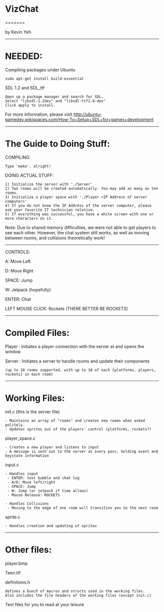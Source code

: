 VizChat
=======
=======

by Kevin Yeh

------------------------------------

NEEDED:
========

Compiling packages under Ubuntu

    sudo apt-get install build-essential

SDL 1.2 and SDL_ttf

    Open up a package manager and search for SDL.
    Select "libsdl-1.2dev" and "libsdl-ttf2.0-dev"
    Click apply to install.

For more information, please visit http://ubuntu-gamedev.wikispaces.com/How-To+Setup+SDL+for+games+development 

------------------------------------

The Guide to Doing Stuff:
=========================

COMPILING:
    
    Type 'make'. alright!
  
DOING ACTUAL STUFF:
    
    1) Initialize the server with './Server'
    2) Two rooms will be created automatically. You may add as many as ten rooms.
    3) Initialize a player space with './Player <IP Address of server computer>'
    4) If you do not know the IP Address of the server computer, please ask your favorite IT technician relative.
    5) If everything was successful, you have a white screen with one or more characters on it. 

Note: Due to shared memory difficulties, we were not able to get players to see each other. However, the chat system still works, as well as moving between rooms, and collisions theoretically work!
  
--------------------------------------

CONTROLS:

A: Move Left

D: Move Right

SPACE: Jump

W: Jetpack (hopefully)

ENTER: Chat

LEFT MOUSE CLICK: Rockets (THERE BETTER BE ROCKETS)

------------------------------------

Compiled Files:
================

  Player <IP Address> : Initiates a player connection with the server at <IP Address> and opens the window

  Server : Initiates a server to handle rooms and update their components 
    
    (up to 10 rooms supported, with up to 10 of each [platforms, players, rockets] in each room)

------------------------------------

Working Files:
===============

init.c (this is the server file)
    
    - Maintains an array of "rooms" and creates new rooms when asked politely.
    - Updates sprites out of the players' control (platforms, rockets?)

player_space.c
    
    - Creates a new player and listens to input
    - A message is sent out to the server at every pass, holding event and keystate information

input.c
    
    - Handles input
     - ENTER: text bubble and chat log
     - A/D: Move left/right
     - SPACE: Jump
     - W: Jump (or jetpack if time allows)
     - Mouse Release: ROCKETS

    - Handles Collisions
     - Moving to the edge of one room will transition you to the next room

sprite.c
    
    - Handles creation and updating of sprites
    
------------------------------------

Other files:
=============

player.bmp

Teen.ttf

definitions.h 
    
    defines a bunch of macros and structs used in the working files. 
    Also includes the file headers of the working files (except init.c)

Text files for you to read at your leisure
